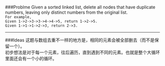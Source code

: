 ###Problme
Given a sorted linked list, delete all nodes that have duplicate numbers, leaving only distinct numbers from the original list.  
`For example,`  
`Given 1->2->3->3->4->4->5, return 1->2->5.`  
`Given 1->1->1->2->3, return 2->3.`

---

###Ideas
这题与数组去重不一样的地方是，相同的元素会被全部删去（而不是保留一个）。  
初步想法是对于每一个元素，往后遍历，直到遇到不同的元素。也就是整个大循环里面还会有一个小的循环。
